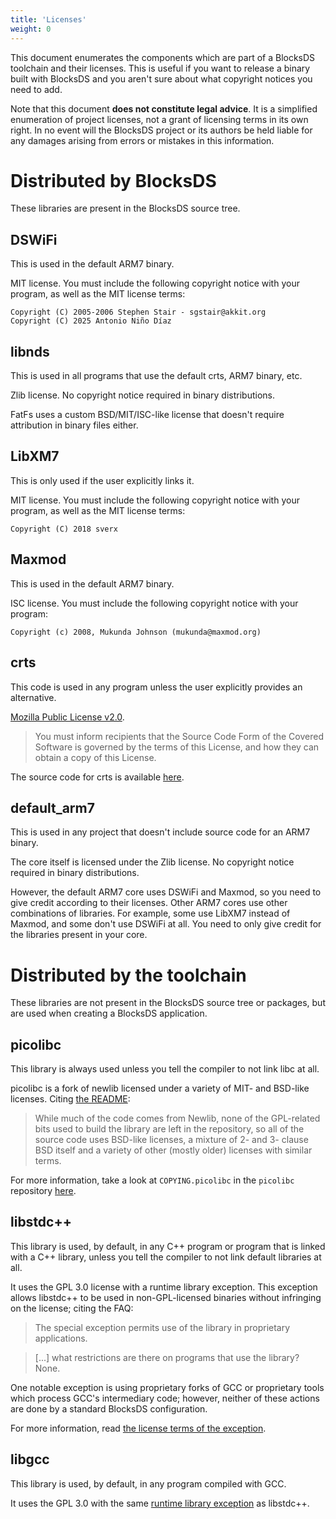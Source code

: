 ```yaml
---
title: 'Licenses'
weight: 0
---
```


This document enumerates the components which are part of a BlocksDS toolchain
and their licenses. This is useful if you want to release a binary built with
BlocksDS and you aren't sure about what copyright notices you need to add.

Note that this document **does not constitute legal advice**. It is a simplified
enumeration of project licenses, not a grant of licensing terms in its own right.
In no event will the BlocksDS project or its authors be held liable for any
damages arising from errors or mistakes in this information.

# Distributed by BlocksDS

These libraries are present in the BlocksDS source tree.

## DSWiFi

This is used in the default ARM7 binary.

MIT license. You must include the following copyright notice with your program,
as well as the MIT license terms:

```
Copyright (C) 2005-2006 Stephen Stair - sgstair@akkit.org
Copyright (C) 2025 Antonio Niño Díaz
```

## libnds

This is used in all programs that use the default crts, ARM7 binary, etc.

Zlib license. No copyright notice required in binary distributions.

FatFs uses a custom BSD/MIT/ISC-like license that doesn't require attribution in
binary files either.

## LibXM7

This is only used if the user explicitly links it.

MIT license. You must include the following copyright notice with your program,
as well as the MIT license terms:

```
Copyright (C) 2018 sverx
```

## Maxmod

This is used in the default ARM7 binary.

ISC license. You must include the following copyright notice with your program:

```
Copyright (c) 2008, Mukunda Johnson (mukunda@maxmod.org)
```

## crts

This code is used in any program unless the user explicitly provides an alternative.

[Mozilla Public License v2.0](https://www.mozilla.org/en-US/MPL/2.0/).

> You must inform recipients that the Source Code Form of the Covered Software is governed by the terms of this License, and how they can obtain a copy of this License.

The source code for crts is available [here](https://github.com/blocksds/sdk/tree/master/sys/crts).

## default\_arm7

This is used in any project that doesn't include source code for an ARM7 binary.

The core itself is licensed under the Zlib license. No copyright notice required
in binary distributions.

However, the default ARM7 core uses DSWiFi and Maxmod, so you need to give
credit according to their licenses. Other ARM7 cores use other combinations of
libraries. For example, some use LibXM7 instead of Maxmod, and some don't use
DSWiFi at all. You need to only give credit for the libraries present in your
core.

# Distributed by the toolchain

These libraries are not present in the BlocksDS source tree or packages,
but are used when creating a BlocksDS application.

## picolibc

This library is always used unless you tell the compiler to not link libc at all.

picolibc is a fork of newlib licensed under a variety of MIT- and BSD-like licenses.
Citing [the README](https://github.com/picolibc/picolibc/blob/main/README.md):

> While much of the code comes from Newlib, none of the GPL-related bits used to build
> the library are left in the repository, so all of the source code uses BSD-like licenses,
> a mixture of 2- and 3- clause BSD itself and a variety of other (mostly older) licenses
> with similar terms.

For more information, take a look at `COPYING.picolibc` in the `picolibc` repository
[here](https://github.com/WonderfulToolchain/wf-picolibc/blob/wonderful/COPYING.picolibc).

## libstdc++

This library is used, by default, in any C++ program or program that is linked with
a C++ library, unless you tell the compiler to not link default libraries
at all.

It uses the GPL 3.0 license with a runtime library exception. This exception
allows libstdc++ to be used in non-GPL-licensed binaries without infringing
on the license; citing the FAQ:

> The special exception permits use of the library in proprietary applications.

> [...] what restrictions are there on programs that use the library? None.

One notable exception is using proprietary forks of GCC or proprietary tools
which process GCC's intermediary code; however, neither of these actions are
done by a standard BlocksDS configuration.

For more information, read [the license terms of the exception](https://www.gnu.org/licenses/gcc-exception-3.1.en.html).

## libgcc

This library is used, by default, in any program compiled with GCC.

It uses the GPL 3.0 with the same [runtime library exception](https://github.com/gcc-mirror/gcc/blob/master/COPYING.RUNTIME)
as libstdc++.
